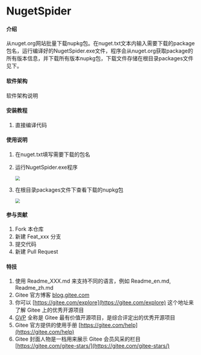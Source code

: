 # NugetSpider

#### 介绍
从nuget.org网站批量下载nupkg包。在nuget.txt文本内输入需要下载的package包名，运行编译好的NugetSpider.exe文件，程序会从nuget.org获取package的所有版本信息，并下载所有版本nupkg包，下载文件存储在根目录packages文件见下。

#### 软件架构
软件架构说明


#### 安装教程

1.  直接编译代码

#### 使用说明

1. 在nuget.txt填写需要下载的包名

2. 运行NugetSpider.exe程序

   <img src="https://gitee.com/Peter_Mond/nuget-spider/blob/master/images/nuget-1.png" style="zoom:75%;" />

3. 在根目录packages文件下查看下载的nupkg包

   <img src="https://gitee.com/Peter_Mond/nuget-spider/blob/master/images/nuget-2.png" style="zoom:75%;" />

#### 参与贡献

1.  Fork 本仓库
2.  新建 Feat_xxx 分支
3.  提交代码
4.  新建 Pull Request


#### 特技

1.  使用 Readme\_XXX.md 来支持不同的语言，例如 Readme\_en.md, Readme\_zh.md
2.  Gitee 官方博客 [blog.gitee.com](https://blog.gitee.com)
3.  你可以 [https://gitee.com/explore](https://gitee.com/explore) 这个地址来了解 Gitee 上的优秀开源项目
4.  [GVP](https://gitee.com/gvp) 全称是 Gitee 最有价值开源项目，是综合评定出的优秀开源项目
5.  Gitee 官方提供的使用手册 [https://gitee.com/help](https://gitee.com/help)
6.  Gitee 封面人物是一档用来展示 Gitee 会员风采的栏目 [https://gitee.com/gitee-stars/](https://gitee.com/gitee-stars/)
